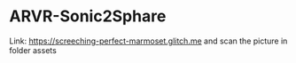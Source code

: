 # ARVR-Sonic2Sphare
Link: https://screeching-perfect-marmoset.glitch.me and scan the picture in folder assets

